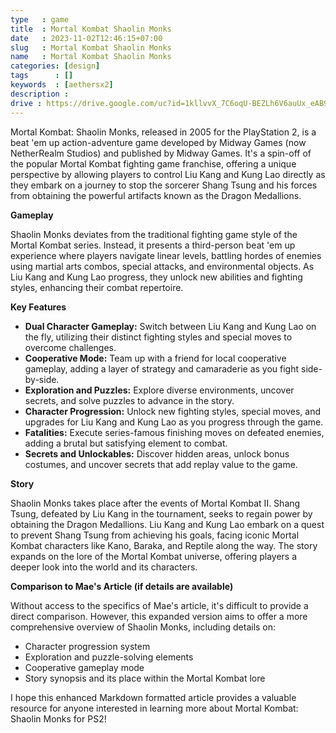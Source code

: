 ```yaml
---
type   : game
title  : Mortal Kombat Shaolin Monks
date   : 2023-11-02T12:46:15+07:00
slug   : Mortal Kombat Shaolin Monks
name   : Mortal Kombat Shaolin Monks
categories: [design]
tags      : []
keywords  : [aethersx2]
description : 
drive : https://drive.google.com/uc?id=1kllvvX_7C6oqU-BEZLh6V6auUx_eAB9a&export=download
---
```


Mortal Kombat: Shaolin Monks, released in 2005 for the PlayStation 2, is a beat 'em up action-adventure game developed by Midway Games (now NetherRealm Studios) and published by Midway Games. It's a spin-off of the popular Mortal Kombat fighting game franchise, offering a unique perspective by allowing players to control Liu Kang and Kung Lao directly as they embark on a journey to stop the sorcerer Shang Tsung and his forces from obtaining the powerful artifacts known as the Dragon Medallions.

**Gameplay**

Shaolin Monks deviates from the traditional fighting game style of the Mortal Kombat series. Instead, it presents a third-person beat 'em up experience where players navigate linear levels, battling hordes of enemies using martial arts combos, special attacks, and environmental objects. As Liu Kang and Kung Lao progress, they unlock new abilities and fighting styles, enhancing their combat repertoire.

**Key Features**

* **Dual Character Gameplay:** Switch between Liu Kang and Kung Lao on the fly, utilizing their distinct fighting styles and special moves to overcome challenges.
* **Cooperative Mode:** Team up with a friend for local cooperative gameplay, adding a layer of strategy and camaraderie as you fight side-by-side.
* **Exploration and Puzzles:** Explore diverse environments, uncover secrets, and solve puzzles to advance in the story.
* **Character Progression:** Unlock new fighting styles, special moves, and upgrades for Liu Kang and Kung Lao as you progress through the game.
* **Fatalities:** Execute series-famous finishing moves on defeated enemies, adding a brutal but satisfying element to combat.
* **Secrets and Unlockables:** Discover hidden areas, unlock bonus costumes, and uncover secrets that add replay value to the game.

**Story**

Shaolin Monks takes place after the events of Mortal Kombat II. Shang Tsung, defeated by Liu Kang in the tournament, seeks to regain power by obtaining the Dragon Medallions. Liu Kang and Kung Lao embark on a quest to prevent Shang Tsung from achieving his goals, facing iconic Mortal Kombat characters like Kano, Baraka, and Reptile along the way. The story expands on the lore of the Mortal Kombat universe, offering players a deeper look into the world and its characters.

**Comparison to Mae's Article (if details are available)**

Without access to the specifics of Mae's article, it's difficult to provide a direct comparison. However, this expanded version aims to offer a more comprehensive overview of Shaolin Monks, including details on:

* Character progression system
* Exploration and puzzle-solving elements
* Cooperative gameplay mode
* Story synopsis and its place within the Mortal Kombat lore

I hope this enhanced Markdown formatted article provides a valuable resource for anyone interested in learning more about Mortal Kombat: Shaolin Monks for PS2!



